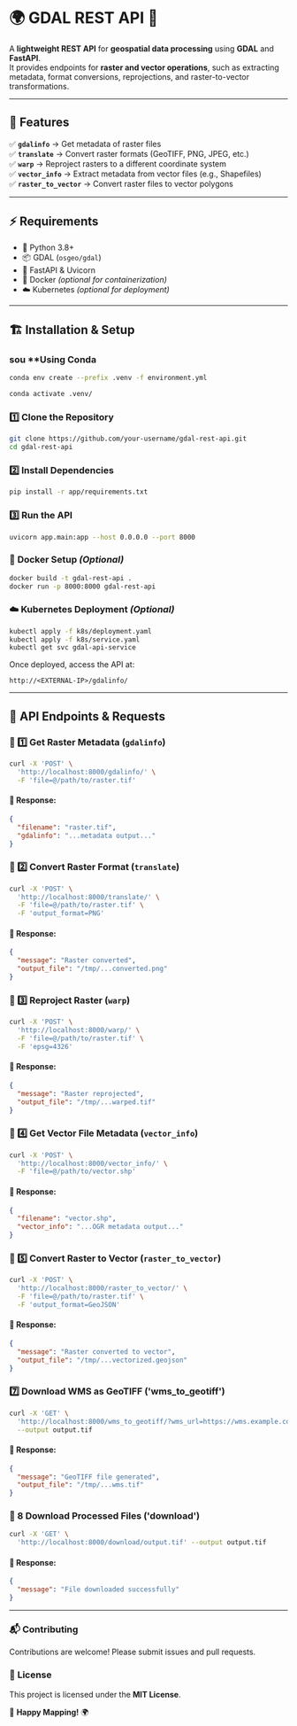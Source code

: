 # 🌍 GDAL REST API 🚀
A **lightweight REST API** for **geospatial data processing** using **GDAL** and **FastAPI**.  
It provides endpoints for **raster and vector operations**, such as extracting metadata, format conversions, reprojections, and raster-to-vector transformations.  

---

## 📌 **Features**
✅ **`gdalinfo`** → Get metadata of raster files  
✅ **`translate`** → Convert raster formats (GeoTIFF, PNG, JPEG, etc.)  
✅ **`warp`** → Reproject rasters to a different coordinate system  
✅ **`vector_info`** → Extract metadata from vector files (e.g., Shapefiles)  
✅ **`raster_to_vector`** → Convert raster files to vector polygons  

---

## ⚡ **Requirements**
- 🐍 Python 3.8+  
- 📦 GDAL (`osgeo/gdal`)  
- 🚀 FastAPI & Uvicorn  
- 🐳 Docker *(optional for containerization)*  
- ☁️ Kubernetes *(optional for deployment)*  

---

## 🏗 **Installation & Setup**

### sou **Using Conda
```sh
conda env create --prefix .venv -f environment.yml

conda activate .venv/

```

### 1️⃣ **Clone the Repository**
```sh
git clone https://github.com/your-username/gdal-rest-api.git
cd gdal-rest-api
```

### 2️⃣ **Install Dependencies**
```sh
pip install -r app/requirements.txt
```

### 3️⃣ **Run the API**
```sh
uvicorn app.main:app --host 0.0.0.0 --port 8000
```

### 🐳 **Docker Setup** *(Optional)*
```sh
docker build -t gdal-rest-api .
docker run -p 8000:8000 gdal-rest-api
```

### ☁️ **Kubernetes Deployment** *(Optional)*
```sh
kubectl apply -f k8s/deployment.yaml
kubectl apply -f k8s/service.yaml
kubectl get svc gdal-api-service
```

Once deployed, access the API at:
```
http://<EXTERNAL-IP>/gdalinfo/
```

---

## 📌 **API Endpoints & Requests**

### 🔹 1️⃣ Get Raster Metadata (`gdalinfo`)
```sh
curl -X 'POST' \
  'http://localhost:8000/gdalinfo/' \
  -F 'file=@/path/to/raster.tif'
```
#### 🔹 Response:
```json
{
  "filename": "raster.tif",
  "gdalinfo": "...metadata output..."
}
```

### 🔹 2️⃣ Convert Raster Format (`translate`)
```sh
curl -X 'POST' \
  'http://localhost:8000/translate/' \
  -F 'file=@/path/to/raster.tif' \
  -F 'output_format=PNG'
```
#### 🔹 Response:
```json
{
  "message": "Raster converted",
  "output_file": "/tmp/...converted.png"
}
```

### 🔹 3️⃣ Reproject Raster (`warp`)
```sh
curl -X 'POST' \
  'http://localhost:8000/warp/' \
  -F 'file=@/path/to/raster.tif' \
  -F 'epsg=4326'
```
#### 🔹 Response:
```json
{
  "message": "Raster reprojected",
  "output_file": "/tmp/...warped.tif"
}
```

### 🔹 4️⃣ Get Vector File Metadata (`vector_info`)
```sh
curl -X 'POST' \
  'http://localhost:8000/vector_info/' \
  -F 'file=@/path/to/vector.shp'
```
#### 🔹 Response:
```json
{
  "filename": "vector.shp",
  "vector_info": "...OGR metadata output..."
}
```

### 🔹 5️⃣ Convert Raster to Vector (`raster_to_vector`)
```sh
curl -X 'POST' \
  'http://localhost:8000/raster_to_vector/' \
  -F 'file=@/path/to/raster.tif' \
  -F 'output_format=GeoJSON'
```
#### 🔹 Response:
```json
{
  "message": "Raster converted to vector",
  "output_file": "/tmp/...vectorized.geojson"
}
```

### 7️⃣ Download WMS as GeoTIFF ('wms_to_geotiff')
```sh
curl -X 'GET' \
  'http://localhost:8000/wms_to_geotiff/?wms_url=https://wms.example.com&layers=my_layer&bbox=-180,-90,180,90&width=1024&height=1024&crs=EPSG:4326' \
  --output output.tif
```
#### 🔹 Response:
```json
{
  "message": "GeoTIFF file generated",
  "output_file": "/tmp/...wms.tif"
}
```


### 🔹 8 Download Processed Files ('download')
```sh
curl -X 'GET' \
  'http://localhost:8000/download/output.tif' --output output.tif
```
#### 🔹 Response:
```json
{
  "message": "File downloaded successfully"
}
```

---

### 📬 **Contributing**
Contributions are welcome! Please submit issues and pull requests.

### 📄 **License**
This project is licensed under the **MIT License**.

🚀 **Happy Mapping!** 🌍

